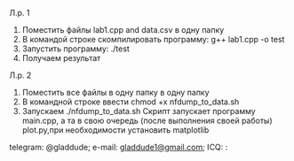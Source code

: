 Л.р. 1
1. Поместить файлы lab1.cpp and data.csv в одну папку
2. В командой строке скомпилировать программу: g++ lab1.cpp -o test
3. Запустить программу: ./test 
4. Получаем результат 

Л.р. 2
1. Поместить все файлы в одну папку в одну папку
2. В командной строке ввести chmod +x nfdump_to_data.sh
3. Запускаем ./nfdump_to_data.sh
Скрипт запускает программу main.cpp, а та в свою очередь (после выполнения своей работы) plot.py,при необходимости установить matplotlib

telegram: @gladdude;
e-mail: gladdude1@gmail.com;
ICQ: <error>:
